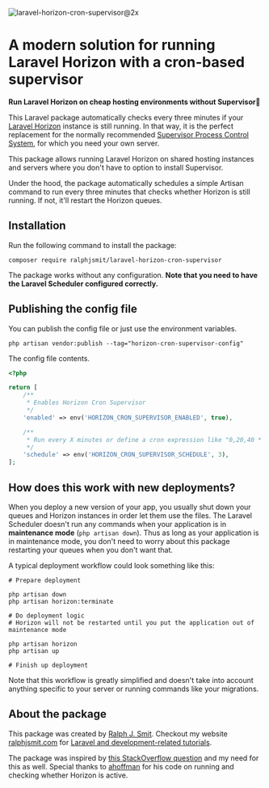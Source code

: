 ![laravel-horizon-cron-supervisor@2x](https://github.com/ralphjsmit/laravel-horizon-cron-supervisor/blob/main/docs/images/laravel-horizon-cron-supervisor.jpg)

# A modern solution for running Laravel Horizon with a cron-based supervisor

**Run Laravel Horizon on cheap hosting environments without Supervisor🤑**

This Laravel package automatically checks every three minutes if your [Laravel Horizon](https://laravel.com/docs/8.x/horizon) instance is still running. In that way, it is the perfect replacement for the normally recommended [Supervisor Process Control System](http://supervisord.org), for which you need your own server.

This package allows running Laravel Horizon on shared hosting instances and servers where you don't have to option to install Supervisor.

Under the hood, the package automatically schedules a simple Artisan command to run every three minutes that checks whether Horizon is still running. If not, it'll restart the Horizon queues.

## Installation

Run the following command to install the package:

```shell
composer require ralphjsmit/laravel-horizon-cron-supervisor
```

The package works without any configuration. **Note that you need to have the Laravel Scheduler configured correctly.**

## Publishing the config file

You can publish the config file or just use the environment variables.

```shell
php artisan vendor:publish --tag="horizon-cron-supervisor-config"
```

The config file contents.
```php
<?php

return [
    /**
     * Enables Horizon Cron Supervisor
     */
    'enabled' => env('HORIZON_CRON_SUPERVISOR_ENABLED', true),

    /**
     * Run every X minutes or define a cron expression like "0,20,40 * * * *"
     */
    'schedule' => env('HORIZON_CRON_SUPERVISOR_SCHEDULE', 3),
];
```

## How does this work with new deployments?

When you deploy a new version of your app, you usually shut down your queues and Horizon instances in order let them use the files. The Laravel Scheduler doesn't run any commands when your application is in **maintenance mode** (`php artisan down`). Thus as long as your application is in maintenance mode, you don't need to worry about this package restarting your queues when you don't want that.

A typical deployment workflow could look something like this:
```shell
# Prepare deployment 

php artisan down
php artisan horizon:terminate

# Do deployment logic
# Horizon will not be restarted until you put the application out of maintenance mode

php artisan horizon
php artisan up

# Finish up deployment
```

Note that this workflow is greatly simplified and doesn't take into account anything specific to your server or running commands like your migrations. 

## About the package

This package was created by [Ralph J. Smit](https://ralphjsmit.com/). Checkout my website [ralphjsmit.com](https://ralphjsmit.com/) for [Laravel and development-related tutorials](https://ralphjsmit.com/).

The package was inspired by [this StackOverflow question](https://stackoverflow.com/questions/66930824/running-laravel-horizon-on-shared-hosting-via-cron/67784583) and my need for this as well. Special thanks to [ahoffman](https://stackoverflow.com/users/952994/ahofmann) for his code on running and checking whether Horizon is active.
